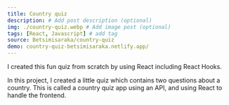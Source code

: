 ```yaml
---
title: Country quiz
description: # Add post description (optional)
img: ./country-quiz.webp # Add image post (optional)
tags: [React, Javascript] # add tag
source: Betsimisaraka/country-quiz
demo: country-quiz-betsimisaraka.netlify.app/
---
```


I created this fun quiz from scratch by using React including React Hooks.

In this project, I created a little quiz which contains two questions about a country. This is called a country quiz app using an API, and using React to handle the frontend.
